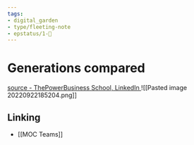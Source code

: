 ```yaml
---
tags: 
- digital_garden
- type/fleeting-note
- epstatus/1-🌱
---
```

# Generations compared

[source - ThePowerBusiness School, LinkedIn ](https://www.linkedin.com/posts/the-power_team-work-generation-activity-6975096481569525761-NDRd?utm_source=share&utm_medium=member_desktop)
![[Pasted image 20220922185204.png]]

## Linking
+ [[MOC Teams]]
